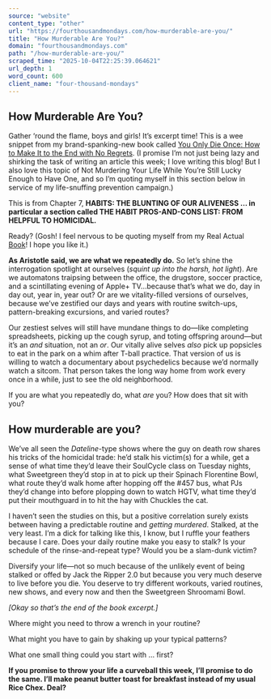 ```yaml
---
source: "website"
content_type: "other"
url: "https://fourthousandmondays.com/how-murderable-are-you/"
title: "How Murderable Are You?"
domain: "fourthousandmondays.com"
path: "/how-murderable-are-you/"
scraped_time: "2025-10-04T22:25:39.064621"
url_depth: 1
word_count: 600
client_name: "four-thousand-mondays"
---
```


## How Murderable Are You?

Gather ‘round the flame, boys and girls! It’s excerpt time! This is a wee snippet from my brand-spanking-new book called [You Only Die Once: How to Make It to the End with No Regrets](https://fourthousandmondays.com/book/). (I promise I’m not just being lazy and shirking the task of writing an article this week; I love writing this blog! But I also love this topic of Not Murdering Your Life While You’re Still Lucky Enough to Have One, and so I’m quoting myself in this section below in service of my life-snuffing prevention campaign.)

This is from Chapter 7, **HABITS: THE BLUNTING OF OUR ALIVENESS … in particular a section called THE HABIT PROS-AND-CONS LIST: FROM HELPFUL TO HOMICIDAL.**

Ready? (Gosh! I feel nervous to be quoting myself from my Real Actual [Book](https://fourthousandmondays.com/book/)! I hope you like it.)

**As Aristotle said, we are what we repeatedly do.** So let’s shine the interrogation spotlight at ourselves (*squint up into the harsh, hot light*). Are we automatons traipsing between the office, the drugstore, soccer practice, and a scintillating evening of Apple+ TV…because that’s what we do, day in day out, year in, year out? Or are we vitality-filled versions of ourselves, because we’ve zestified our days and years with routine switch-ups, pattern-breaking excursions, and varied routes?

Our zestiest selves will still have mundane things to do—like completing spreadsheets, picking up the cough syrup, and toting offspring around—but it’s an _and_ situation, not an _or_. Our vitally alive selves _also_ pick up popsicles to eat in the park on a whim after T-ball practice. That version of us is willing to watch a documentary about psychedelics because we’d normally watch a sitcom. That person takes the long way home from work every once in a while, just to see the old neighborhood.

If you are what you repeatedly do, what _are_ you? How does that sit with you?

## How murderable are you?

We’ve all seen the _Dateline_-type shows where the guy on death row shares his tricks of the homicidal trade: he’d stalk his victim(s) for a while, get a sense of what time they’d leave their SoulCycle class on Tuesday nights, what Sweetgreen they’d stop in at to pick up their Spinach Florentine Bowl, what route they’d walk home after hopping off the #457 bus, what PJs they’d change into before plopping down to watch HGTV, what time they’d put their mouthguard in to hit the hay with Chuckles the cat.

I haven’t seen the studies on this, but a positive correlation surely exists between having a predictable routine and _getting murdered_. Stalked, at the very least. I’m a dick for talking like this, I know, but I ruffle your feathers because I care. Does your daily routine make you easy to stalk? Is your schedule of the rinse-and-repeat type? Would you be a slam-dunk victim?

Diversify your life—not so much because of the unlikely event of being stalked or offed by Jack the Ripper 2.0 but because you very much deserve to live before you die. You deserve to try different workouts, varied routines, new shows, and every now and then the Sweetgreen Shroomami Bowl.

_[Okay so that’s the end of the book excerpt.]_

Where might you need to throw a wrench in your routine?

What might you have to gain by shaking up your typical patterns?

What one small thing could you start with … first?

**If you promise to throw your life a curveball this week, I’ll promise to do the same. I’ll make peanut butter toast for breakfast instead of my usual Rice Chex. Deal?**